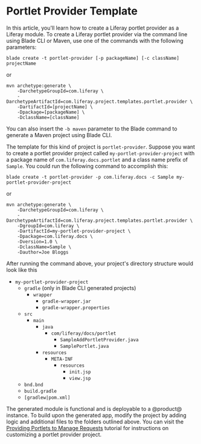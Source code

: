 # Portlet Provider Template [](id=portlet-provider-template)

In this article, you'll learn how to create a Liferay portlet provider as a
Liferay module. To create a Liferay portlet provider via the command line using
Blade CLI or Maven, use one of the commands with the following parameters:

    blade create -t portlet-provider [-p packageName] [-c className] projectName

or

    mvn archetype:generate \
        -DarchetypeGroupId=com.liferay \
        -DarchetypeArtifactId=com.liferay.project.templates.portlet.provider \
        -DartifactId=[projectName] \
        -Dpackage=[packageName] \
        -DclassName=[className]

You can also insert the `-b maven` parameter to the Blade command to generate a
Maven project using Blade CLI.

The template for this kind of project is `portlet-provider`. Suppose you want to
create a portlet provider project called `my-portlet-provider-project` with a
package name of `com.liferay.docs.portlet` and a class name prefix of `Sample`.
You could run the following command to accomplish this:

    blade create -t portlet-provider -p com.liferay.docs -c Sample my-portlet-provider-project

or

    mvn archetype:generate \
        -DarchetypeGroupId=com.liferay \
        -DarchetypeArtifactId=com.liferay.project.templates.portlet.provider \
        -DgroupId=com.liferay \
        -DartifactId=my-portlet-provider-project \
        -Dpackage=com.liferay.docs \
        -Dversion=1.0 \
        -DclassName=Sample \
        -Dauthor=Joe Bloggs

After running the command above, your project's directory structure would look
like this

- `my-portlet-provider-project`
    - `gradle` (only in Blade CLI generated projects)
        - `wrapper`
            - `gradle-wrapper.jar`
            - `gradle-wrapper.properties`
    - `src`
        - `main`
            - `java`
                - `com/liferay/docs/portlet`
                    - `SampleAddPortletProvider.java`
                    - `SamplePortlet.java`
            - `resources`
                - `META-INF`
                    - `resources`
                        - `init.jsp`
                        - `view.jsp`
    - `bnd.bnd`
    - `build.gradle`
    - `[gradlew|pom.xml]`

The generated module is functional and is deployable to a @product@ instance. To
build upon the generated app, modify the project by adding logic and additional
files to the folders outlined above. You can visit the
[Providing Portlets to Manage Requests](/develop/tutorials/-/knowledge_base/7-0/providing-portlets-to-manage-requests)
tutorial for instructions on customizing a portlet provider project.
